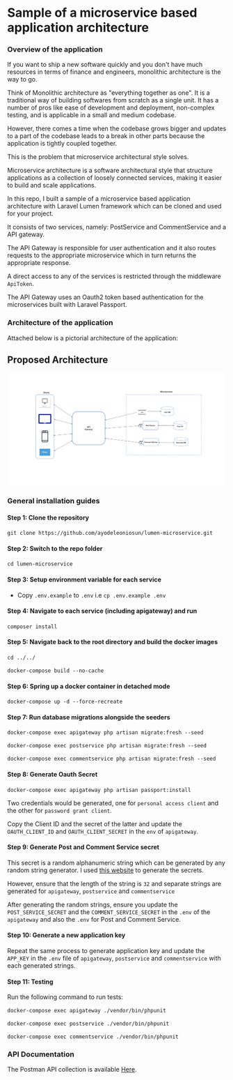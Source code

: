# Sample of a microservice based application architecture

### Overview of the application
If you want to ship a new software quickly and you don't have much resources in terms of finance and engineers, monolithic architecture is the way to go.

Think of Monolithic architecture as "everything together as one". It is a traditional way of building softwares from scratch as a single unit. It has a number of pros like ease of development and deployment, non-complex testing,  and is applicable in a small and medium codebase.

However, there comes a time when the codebase grows bigger and updates to a part of the codebase leads to a break in other parts because the application is tightly coupled together.

This is the problem that microservice architectural style solves.

Microservice architecture is a software architectural style that structure applications as a collection of loosely connected services, making it easier to build and scale applications.

In this repo, I built a sample of a microservice based application architecture with Laravel Lumen framework which can be cloned and used for your project.

It consists of two services, namely: PostService and CommentService and a API gateway.

The API Gateway is responsible for user authentication and it also routes requests to the appropriate microservice which in turn returns the appropriate response.

A direct access to any of the services is restricted through the middleware `ApiToken`.

The API Gateway uses an Oauth2 token based authentication for the microservices built with Laravel Passport.

### Architecture of the application

Attached below is a pictorial architecture of the application:

## Proposed Architecture

![architecture](microservice-architecture.png)

### General installation guides

#### Step 1: Clone the repository

```shell
git clone https://github.com/ayodeleoniosun/lumen-microservice.git
```

#### Step 2: Switch to the repo folder

```shell
cd lumen-microservice
```

#### Step 3: Setup environment variable for each service

- Copy `.env.example` to `.env` i.e `cp .env.example .env`

#### Step 4: Navigate to each service (including apigateway) and run 

```shell
composer install
```

#### Step 5: Navigate back to the root directory and build the docker images

```shell
cd ../../
```

```shell
docker-compose build --no-cache
```
#### Step 6: Spring up a docker container in detached mode

```shell
docker-compose up -d --force-recreate
```

#### Step 7: Run database migrations alongside the seeders

```shell
docker-compose exec apigateway php artisan migrate:fresh --seed
```
```shell
docker-compose exec postservice php artisan migrate:fresh --seed
```
```shell
docker-compose exec commentservice php artisan migrate:fresh --seed
```

#### Step 8: Generate Oauth Secret

```shell
docker-compose exec apigateway php artisan passport:install
```  

Two credentials would be generated, one for `personal access client` and the other for `password grant client`.

Copy the Client ID and the secret of the latter and update the `OAUTH_CLIENT_ID` and `OAUTH_CLIENT_SECRET` in the `env` of `apigateway`.

#### Step 9: Generate Post and Comment Service secret
This secret is a random alphanumeric string which can be generated by any random string generator. I used [this website](http://www.unit-conversion.info/texttools/random-string-generator/)
to generate the secrets.

However, ensure that the length of the string is `32` and separate strings are generated for `apigateway`, `postservice` and `commentservice`

After generating the random strings, ensure you update the `POST_SERVICE_SECRET` and the `COMMENT_SERVICE_SECRET` in the `.env` of the `apigateway`  and also the `.env` for Post and Comment Service.

#### Step 10: Generate a new application key
Repeat the same process to generate application key and update the `APP_KEY` in the `.env` file of `apigateway`, `postservice` and `commentservice` with each generated strings.

#### Step 11: Testing
Run the following command to run tests:

```shell
docker-compose exec apigateway ./vendor/bin/phpunit
```
```shell
docker-compose exec postservice ./vendor/bin/phpunit
```
```shell
docker-compose exec commentservice ./vendor/bin/phpunit
```

### API Documentation

The Postman API collection is available [Here](postman_collection.json). <br/>